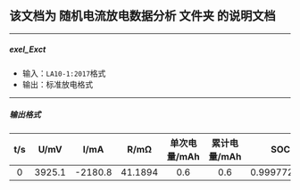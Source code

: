 ## 该文档为 随机电流放电数据分析 文件夹 的说明文档
***
##### exel_Exct
- 输入：`LA10-1:2017`格式
- 输出：标准放电格式
***
##### 输出格式
| t/s  |  U/mV  |   I/mA   |   R/mΩ   | 单次电量/mAh | 累计电量/mAh |     SOC     |
|:----:|:------:|:-------:|:--------:|:------------:|:------------:|:-----------:|
| 0    | 3925.1 | -2180.8 |  41.1894 |     0.6      |      0.6     | 0.999772348 |
